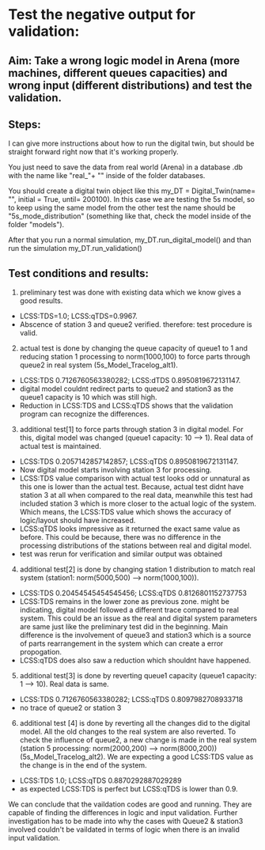 # Test the negative output for validation:

## Aim: Take a wrong logic model in Arena (more machines, different queues capacities) and wrong input (different distributions) and test the validation.

## Steps:
I can give more instructions about how to run the digital twin, but should be straight forward right now that it's working properly.

You just need to save the data from real world (Arena) in a database .db with the name like "real_"+ "<digital twin name>" inside of the folder databases.

You should create a digital twin object like this my_DT = Digital_Twin(name= "<digital twin name>", initial = True, until= 200100). In this case we are testing the 5s model, so to keep using the same model from the other test the name should be "5s_mode_distribution" (something like that, check the model inside of the folder "models").

After that you run a normal simulation, my_DT.run_digital_model() and than run the simulation my_DT.run_validation()

## Test conditions and results:
1. preliminary test was done with existing data which we know gives a good results.
- LCSS:TDS=1.0; LCSS:qTDS=0.9967.
- Abscence of station 3 and queue2 verified. therefore: test procedure is valid.

2. actual test is done by changing the queue capacity of queue1 to 1 and reducing station 1 processing to norm(1000,100) to force parts through queue2 in real system (5s_Model_Tracelog_alt1).
- LCSS:TDS 0.7126760563380282; LCSS:dTDS 0.8950819672131147.
- digital model couldnt redirect parts to queue2 and station3 as the queue1 capacity is 10 which was still high.
- Reduction in LCSS:TDS and LCSS:qTDS shows that the validation program can recognize the differences.

3. additional test[1] to force parts through station 3 in digital model. For this, digital model was changed (queue1 capacity: 10 --> 1). Real data of actual test is maintained.
- LCSS:TDS 0.2057142857142857; LCSS:qTDS 0.8950819672131147.
- Now digital model starts involving station 3 for processing.
- LCSS:TDS value comparison with actual test looks odd or unnatural as this one is lower than the actual test. Because, actual test didnt have station 3 at all when compared to the real data, meanwhile this test had included station 3 which is more closer to the actual logic of the system. Which means, the LCSS:TDS value which shows the accuracy of logic/layout should have increased.
- LCSS:qTDS looks impressive as it returned the exact same value as before. This could be because, there was no difference in the processing distributions of the stations between real and digital model.
- test was rerun for verification and similar output was obtained

4. additional test[2] is done by changing station 1 distribution to match real system (station1: norm(5000,500) --> norm(1000,100)).
- LCSS:TDS 0.20454545454545456; LCSS:qTDS 0.8126801152737753
- LCSS:TDS remains in the lower zone as previous zone. might be indicating, digital model followed a different trace compared to real system. This could be an issue as the real and digital system parameters are same just like the preliminary test did in the beginning. Main difference is the involvement of queue3 and station3 which is a source of parts rearrangement in the system which can create a error propogation.
- LCSS:qTDS does also saw a reduction which shouldnt have happened.

5. additional test[3] is done by reverting queue1 capacity (queue1 capacity: 1 --> 10). Real data is same.
- LCSS:TDS 0.7126760563380282; LCSS:qTDS 0.8097982708933718
- no trace of queue2 or station 3

6. additional test [4] is done by reverting all the changes did to the digital model. All the old changes to the real system are also reverted. To check the influence of queue2, a new change is made in the real system (station 5 processing: norm(2000,200) --> norm(8000,200)) (5s_Model_Tracelog_alt2). We are expecting a good LCSS:TDS value as the change is in the end of the system.
- LCSS:TDS 1.0; LCSS:qTDS 0.8870292887029289
- as expected LCSS:TDS is perfect but LCSS:qTDS is lower than 0.9.

We can conclude that the vaildation codes are good and running. They are capable of finding the differences in logic and input validation. Further investigation has to be made into why the cases with Queue2 & station3 involved couldn't be vaildated in terms of logic when there is an invalid input validation.